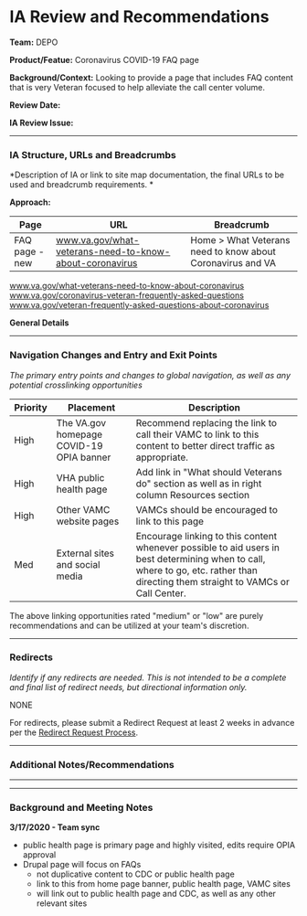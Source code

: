 # IA Review and Recommendations

**Team:** DEPO

**Product/Featue:** Coronavirus COVID-19 FAQ page

**Background/Context:** Looking to provide a page that includes FAQ content that is very Veteran focused to help alleviate the call center volume. 

**Review Date:** 

**IA Review Issue:** 

<hr>

### IA Structure, URLs and Breadcrumbs <br>
*Description of IA or link to site map documentation, the final URLs to be used and breadcrumb requirements. *

**Approach:**

Page | URL | Breadcrumb
--- | --- | ---
FAQ page - new | www.va.gov/what-veterans-need-to-know-about-coronavirus | Home > What Veterans need to know about Coronavirus and VA

www.va.gov/what-veterans-need-to-know-about-coronavirus
www.va.gov/coronavirus-veteran-frequently-asked-questions
www.va.gov/veteran-frequently-asked-questions-about-coronavirus

**General Details**

<hr>

### Navigation Changes and Entry and Exit Points <br>
*The primary entry points and changes to global navigation, as well as any potential crosslinking opportunities*

Priority | Placement | Description
--- | --- | ---
High | The VA.gov homepage COVID-19 OPIA banner | Recommend replacing the link to call their VAMC to link to this content to better direct traffic as appropriate.  
High | VHA public health page | Add link in "What should Veterans do" section as well as in right column Resources section
High | Other VAMC website pages | VAMCs should be encouraged to link to this page
Med | External sites and social media | Encourage linking to this content whenever possible to aid users in best determining when to call, where to go, etc. rather than directing them straight to VAMCs or Call Center. 


The above linking opportunities rated "medium" or "low" are purely recommendations and can be utilized at your team's discretion.

<hr>

### Redirects <br>
*Identify if any redirects are needed.  This is not intended to be a complete and final list of redirect needs, but directional information only.*  

NONE

For redirects, please submit a Redirect Request at least 2 weeks in advance per the [Redirect Request Process](https://github.com/department-of-veterans-affairs/va.gov-team/blob/master/platform/information-architecture/request-redirect.md).

<hr>

### Additional Notes/Recommendations


<hr>
<hr>

### Background and Meeting Notes

**3/17/2020 - Team sync**
- public health page is primary page and highly visited, edits require OPIA approval
- Drupal page will focus on FAQs
  - not duplicative content to CDC or public health page
  - link to this from home page banner, public health page, VAMC sites
  - will link out to public health page and CDC, as well as any other relevant sites
